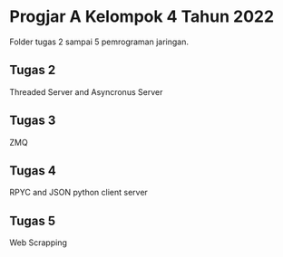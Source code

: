 # Progjar A Kelompok 4 Tahun 2022
Folder tugas 2 sampai 5 pemrograman jaringan.
## Tugas 2 
Threaded Server and Asyncronus Server
## Tugas 3  
ZMQ
## Tugas 4
RPYC and JSON python client server
## Tugas 5 
Web Scrapping

